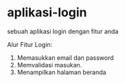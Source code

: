 # aplikasi-login
sebuah aplikasi login dengan fitur anda 


Alur Fitur Login:
1. Memasukkan email dan password
2. Memvalidasi masukan.
3. Menampilkan halaman beranda

